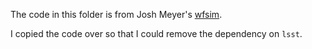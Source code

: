 The code in this folder is from Josh Meyer's [wfsim](https://github.com/jmeyers314/wfsim).

I copied the code over so that I could remove the dependency on `lsst`.
